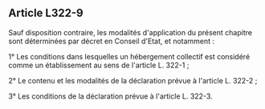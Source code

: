 ## Article L322-9

Sauf disposition contraire, les modalités d'application du présent chapitre sont déterminées par décret en
Conseil d'Etat, et notamment :

1° Les conditions dans lesquelles un hébergement collectif est considéré comme un établissement au sens de
l'article L. 322-1 ;

2° Le contenu et les modalités de la déclaration prévue à l'article L. 322-2 ;


3° Les conditions de la déclaration prévue à l'article L. 322-3.


